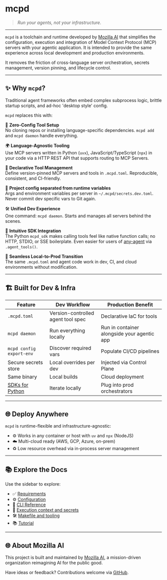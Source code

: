 # mcpd

> *Run your agents, not your infrastructure.*

---

`mcpd` is a toolchain and runtime developed by [Mozilla AI](https://mozilla.ai) that simplifies the configuration, 
execution and integration of Model Context Protocol (MCP) servers with your agentic application.
It is intended to provide the same experience across local development and production environments.

It removes the friction of cross-language server orchestration, secrets management, version pinning, and lifecycle control.

---

## ✨ Why `mcpd`?

Traditional agent frameworks often embed complex subprocess logic, brittle startup scripts, and ad-hoc 'desktop style' config. 

`mcpd` replaces this with:

🧪 **Zero-Config Tool Setup**  
  No cloning repos or installing language-specific dependencies. `mcpd add` and `mcpd daemon` handle everything.

🌍 **Language-Agnostic Tooling**  
  Use MCP servers written in Python (`uvx`), JavaScript/TypeScript (`npx`) in your code via a HTTP REST API that supports routing to MCP Servers.

🧭 **Declarative Tool Management**  
  Define version-pinned MCP servers and tools in `.mcpd.toml`. Reproducible, consistent, and CI-friendly.

🔐 **Project config separated from runtime variables**  
  Args and environment variables per server in `~/.mcpd/secrets.dev.toml`. Never commit dev specific vars to Git again.

🛠️ **Unified Dev Experience**  
  One command: `mcpd daemon`. Starts and manages all servers behind the scenes.

🧰 **Intuitive SDK Integration**  
  The Python `mcpd_sdk` makes calling tools feel like native function calls; no HTTP, STDIO, or SSE boilerplate.
  Even easier for users of [any-agent](https://github.com/mozilla-ai/any-agent) via `.agent_tools()`.

🚀 **Seamless Local-to-Prod Transition**  
  The same `.mcpd.toml` and agent code work in dev, CI, and cloud environments without modification.

---

## 🏗️ Built for Dev & Infra

| Feature                                                          | Dev Workflow                       | Production Benefit                          |
|------------------------------------------------------------------|------------------------------------|---------------------------------------------|
| `.mcpd.toml`                                                     | Version-controlled agent tool spec | Declarative IaC for tools                   |
| `mcpd daemon`                                                    | Run everything locally             | Run in container alongside your agentic app |
| `mcpd config export-env`                                         | Discover required vars             | Populate CI/CD pipelines                    |
| Secure secrets store                                             | Local overrides per dev            | Injected via Control Plane                  |
| Same binary                                                      | Local builds                       | Cloud deployment                            |
| [SDKs for Python](https://github.com/mozilla-ai/mcpd-sdk-python) | Iterate locally                    | Plug into prod orchestrators                |

---

## 🌐 Deploy Anywhere

`mcpd` is runtime-flexible and infrastructure-agnostic:

- ⚙️ Works in any container or host with `uv` and `npx` (NodeJS)
- ☁️ Multi-cloud ready (AWS, GCP, Azure, on-prem)
- ♻️ Low resource overhead via in-process server management

---

## 📚 Explore the Docs

Use the sidebar to explore:

- ✅ [Requirements](requirements.md)
- ⚙️ [Configuration](configuration.md)
- 🧭 [CLI Reference](commands/mcpd.md)
- 🧵 [Execution context and secrets](execution-context.md)
- 🛠️ [Makefile and tooling](makefile.md)
- 📚 [Tutorial](tutorial.md)

---

## 🌐 About Mozilla AI

This project is built and maintained by [Mozilla AI](https://mozilla.ai), a mission-driven organization reimagining AI for the public good.

Have ideas or feedback? Contributions welcome via [GitHub](https://github.com/mozilla-ai/mcpd).